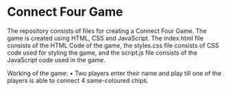 # Connect Four Game
The repository consists of files for creating a Connect Four Game.
The game is created using HTML, CSS and JavaScript.
The index.html file consists of the HTML Code of the game,
the styles.css file consists of CSS code used for styling the game,
and the script.js file consists of the JavaScript code used in the game.

Working of the game: 
• Two players enter their name and play till one of the players is able to connect 4 same-coloured chips.
